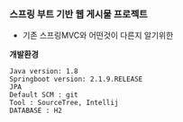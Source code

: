 
### 스프링 부트 기반 웹 게시물 프로젝트
- 기존 스프링MVC와 어떤것이 다른지 알기위한 


<b> 개발환경</b>
```
Java version: 1.8
Springboot version: 2.1.9.RELEASE
JPA
Default SCM : git
Tool : SourceTree, Intellij
DATABASE : H2
```

